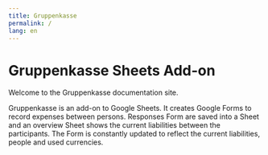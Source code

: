 ```yaml
---
title: Gruppenkasse
permalink: /
lang: en
---
```

# Gruppenkasse Sheets Add-on

Welcome to the Gruppenkasse documentation site.

Gruppenkasse is an add-on to Google Sheets.
It creates Google Forms to record expenses between persons.
Responses Form are saved into a Sheet and an overview Sheet shows the current liabilities between the participants.
The Form is constantly updated to reflect the current liabilities, people and used currencies.
